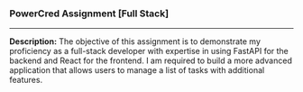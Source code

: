 ### PowerCred Assignment [Full Stack]
---
<!-- Table -->
**Description:**
The objective of this assignment is to demonstrate my proficiency as a full-stack developer with expertise in using FastAPI for the backend and React for the frontend. I am required to build a more advanced application that allows users to manage a list of tasks with additional features.


<!-- **Self Reference:**
| Todo | Status |
| --- | --- | 
| Create a new task | :heavy_check_mark: |
| React + Vite + SWC | :heavy_check_mark: |
| Python Pr | :heavy_check_mark: | -->